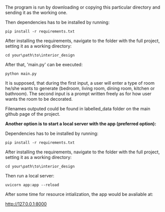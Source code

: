 The program is run by downloading or copying this particular directory and sending it as the working one.

Then dependencies has to be installed by running:

```
pip install -r requirements.txt
```

After installing the requirements, navigate to the folder with the full project, setting it as a working directory:

```
cd your\path\to\interior_design
```


After that, 'main.py' can be executed:

```
python main.py
```

It is supposed, that during the first input, a user will enter a type of room he/she wants to generate (bedroom, living room, dining room, kitchen or bathroom). 
The second input is a prompt written freely as for how user wants the room to be decorated. 


Filenames outputed could be found in labelled_data folder on the main github page of the project.

**Another option is to start a local server with the app (preferred option):**

Dependencies has to be installed by running:

```
pip install -r requirements.txt
```

After installing the requirements, navigate to the folder with the full project, setting it as a working directory:

```
cd your\path\to\interior_design
```

Then run a local server:

```
uvicorn app:app --reload
```

After some time for resource intialization, the app would be avaliable at:

http://127.0.0.1:8000
